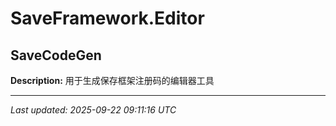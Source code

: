 # SaveFramework.Editor

## SaveCodeGen

**Description:** 用于生成保存框架注册码的编辑器工具

---

*Last updated: 2025-09-22 09:11:16 UTC*
